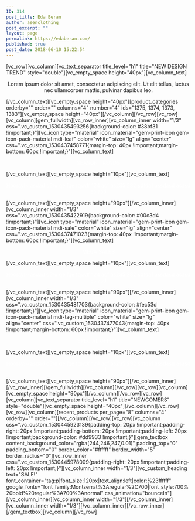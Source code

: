```yaml
---
ID: 314
post_title: Eda Beran
author: asenclothing
post_excerpt: ""
layout: page
permalink: https://edaberan.com/
published: true
post_date: 2018-06-10 15:22:54
---
```

[vc_row][vc_column][vc_text_separator title_level="h1" title="NEW DESIGN TREND" style="double"][vc_empty_space height="40px"][vc_column_text]
<p class="styled-subtitle" style="text-align: center;">Lorem ipsum dolor sit amet, consectetur adipiscing elit. Ut elit tellus, luctus nec ullamcorper mattis, pulvinar dapibus leo.</p>
[/vc_column_text][vc_empty_space height="40px"][product_categories orderby="" order="" columns="4" number="4" ids="1375, 1374, 1373, 1383"][vc_empty_space height="40px"][/vc_column][/vc_row][vc_row][vc_column][gem_fullwidth][vc_row_inner][vc_column_inner width="1/3" css=".vc_custom_1530435493256{background-color: #38bf31 !important;}"][vc_icon type="material" icon_material="gem-print-icon gem-icon-pack-material mdi-leaf" color="white" size="lg" align="center" css=".vc_custom_1530437458771{margin-top: 40px !important;margin-bottom: 60px !important;}"][vc_column_text]
<p class="title-h3" style="text-align: center;"><span style="color: #ffffff;">SEASON TRENDS</span></p>
[/vc_column_text][vc_empty_space height="10px"][vc_column_text]
<p class="styled-subtitle" style="text-align: center;"><span style="color: #ffffff;">Hooray!~ asdad q3rq qe fqe fqwdf 124 acf as235 232 sdfdaf assdasd asasd as asd</span></p>
[/vc_column_text][vc_empty_space height="90px"][/vc_column_inner][vc_column_inner width="1/3" css=".vc_custom_1530435422919{background-color: #00c3d4 !important;}"][vc_icon type="material" icon_material="gem-print-icon gem-icon-pack-material mdi-sale" color="white" size="lg" align="center" css=".vc_custom_1530437471023{margin-top: 40px !important;margin-bottom: 60px !important;}"][vc_column_text]
<p class="title-h3" style="text-align: center;"><span style="color: #ffffff;">MEGA SALES</span></p>
[/vc_column_text][vc_empty_space height="10px"][vc_column_text]
<p class="styled-subtitle" style="text-align: center;"><span style="color: #ffffff;">Hooray!~ asdad q3rq qe fqe fqwdf 124 acf as235 232 sdfdaf assdasd asasd as asd</span></p>
[/vc_column_text][vc_empty_space height="90px"][/vc_column_inner][vc_column_inner width="1/3" css=".vc_custom_1530435481703{background-color: #fec53d !important;}"][vc_icon type="material" icon_material="gem-print-icon gem-icon-pack-material mdi-tag-multiple" color="white" size="lg" align="center" css=".vc_custom_1530437477043{margin-top: 40px !important;margin-bottom: 60px !important;}"][vc_column_text]
<p class="title-h3" style="text-align: center;"><span style="color: #ffffff;">SPECIAL OFFERS</span></p>
[/vc_column_text][vc_empty_space height="10px"][vc_column_text]
<p class="styled-subtitle" style="text-align: center;"><span style="color: #ffffff;">Hooray!~ asdad q3rq qe fqe fqwdf 124 acf as235 232 sdfdaf assdasd asasd as asd</span></p>
[/vc_column_text][vc_empty_space height="90px"][/vc_column_inner][/vc_row_inner][/gem_fullwidth][/vc_column][/vc_row][vc_row][vc_column][vc_empty_space height="90px"][/vc_column][/vc_row][vc_row][vc_column][vc_text_separator title_level="h1" title="NEWCOMERS" style="double"][vc_empty_space height="40px"][/vc_column][/vc_row][vc_row][vc_column][recent_products per_page="8" columns="4" orderby="" order=""][/vc_column][/vc_row][vc_row][vc_column css=".vc_custom_1530445923139{padding-top: 20px !important;padding-right: 20px !important;padding-bottom: 20px !important;padding-left: 20px !important;background-color: #dd9933 !important;}"][gem_textbox content_background_color="rgba(244,246,247,0.01)" padding_top="0" padding_bottom="0" border_color="#ffffff" border_width="5" border_radius="0"][vc_row_inner css=".vc_custom_1530445978009{padding-right: 20px !important;padding-left: 20px !important;}"][vc_column_inner width="1/3"][vc_custom_heading text="SALE!" font_container="tag:p|font_size:120px|text_align:left|color:%23ffffff" google_fonts="font_family:Montserrat%3Aregular%2C700|font_style:700%20bold%20regular%3A700%3Anormal" css_animation="bounceIn"][/vc_column_inner][vc_column_inner width="1/3"][/vc_column_inner][vc_column_inner width="1/3"][/vc_column_inner][/vc_row_inner][/gem_textbox][/vc_column][/vc_row]